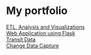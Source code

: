 # My portfolio
<a href="https://github.com/maquiavelo01/ETLAnalysisVisualization.git">ETL, Analysis and Visualizations</a> <br>
<a href="https://github.com/maquiavelo01/WebApplication.git">Web Application using Flask</a> <br>
<a href="https://github.com/maquiavelo01/TransitData.git">Transit Data</a> <br>
<a href="https://github.com/maquiavelo01/ChangeDataCapture.git">Change Data Capture</a> <br>
